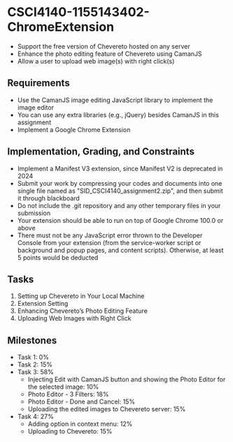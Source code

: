 # CSCI4140-1155143402-ChromeExtension
- Support the free version of Chevereto hosted on any server
- Enhance the photo editing feature of Chevereto using CamanJS
- Allow a user to upload web image(s) with right click(s)

## Requirements
- Use the CamanJS image editing JavaScript library to implement the image editor
- You can use any extra libraries (e.g., jQuery) besides CamanJS in this assignment
- Implement a Google Chrome Extension

## Implementation, Grading, and Constraints
- Implement a Manifest V3 extension, since Manifest V2 is deprecated in 2024
- Submit your work by compressing your codes and documents into one single file named as "SID_CSCI4140_assignment2.zip", and then submit it through blackboard
- Do not include the .git repository and any other temporary files in your submission
- Your extension should be able to run on top of Google Chrome 100.0 or above
- There must not be any JavaScript error thrown to the Developer Console from your extension (from the service-worker script or background and popup pages, and content scripts). Otherwise, at least 5 points would be deducted

## Tasks
1. Setting up Chevereto in Your Local Machine
2. Extension Setting
3. Enhancing Chevereto’s Photo Editing Feature
4. Uploading Web Images with Right Click

## Milestones
- Task 1: 0%
- Task 2: 15%
- Task 3: 58%
  - Injecting Edit with CamanJS button and showing the Photo Editor for the selected image: 10%
  - Photo Editor - 3 Filters: 18%
  - Photo Editor - Done and Cancel: 15%
  - Uploading the edited images to Chevereto server: 15%
- Task 4: 27%
  - Adding option in context menu: 12%
  - Uploading to Chevereto: 15%